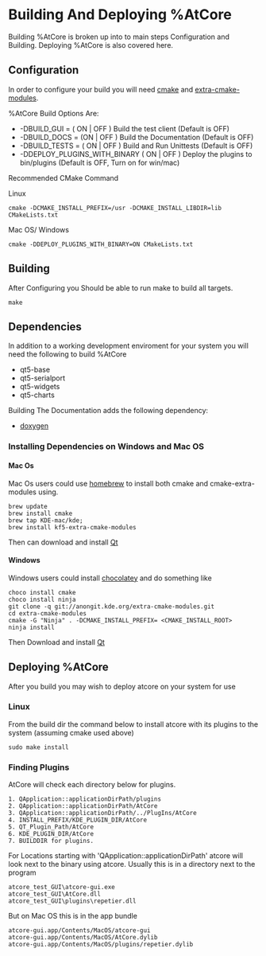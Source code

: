 # Building And Deploying %AtCore
Building %AtCore is broken up into to main steps Configuration and Building. Deploying %AtCore is also covered here.

## Configuration 
In order to configure your build you will need [cmake] and [extra-cmake-modules]. 

%AtCore Build Options Are: 
 - -DBUILD_GUI = ( ON | OFF )  Build the test client (Default is OFF)
 - -DBUILD_DOCS = (ON | OFF ) Build the Documentation (Default is OFF)
 - -DBUILD_TESTS = ( ON | OFF ) Build and Run Unittests (Default is OFF)
 - -DDEPLOY_PLUGINS_WITH_BINARY ( ON | OFF ) Deploy the plugins to bin/plugins (Default is OFF, Turn on for win/mac)
 
Recommended CMake Command

Linux
```
cmake -DCMAKE_INSTALL_PREFIX=/usr -DCMAKE_INSTALL_LIBDIR=lib CMakeLists.txt
```

Mac OS/ Windows
```
cmake -DDEPLOY_PLUGINS_WITH_BINARY=ON CMakeLists.txt
```
## Building
After Configuring you Should be able to run make to build all targets.

```
make
```

## Dependencies
In addition to a working development enviroment for your system you will need the following to build %AtCore
 - qt5-base
 - qt5-serialport
 - qt5-widgets
 - qt5-charts
 
Building The Documentation adds the following dependency:
 - [doxygen]

### Installing Dependencies on Windows and Mac OS

#### Mac Os
Mac Os users could use [homebrew] to install both cmake and cmake-extra-modules using.
```
brew update
brew install cmake
brew tap KDE-mac/kde;
brew install kf5-extra-cmake-modules
```
Then can download and install [Qt]

#### Windows
Windows users could install [chocolatey] and do something like 
```
choco install cmake
choco install ninja
git clone -q git://anongit.kde.org/extra-cmake-modules.git
cd extra-cmake-modules
cmake -G "Ninja" . -DCMAKE_INSTALL_PREFIX= <CMAKE_INSTALL_ROOT>
ninja install
```
Then Download and install [Qt]

## Deploying %AtCore
After you build you may wish to deploy atcore on your system for use
### Linux
From the build dir the command below to install atcore with its plugins to the system (assuming cmake used above)
```
sudo make install
```
### Finding Plugins
AtCore will check each directory below for plugins.

    1. QApplication::applicationDirPath/plugins
    2. QApplication::applicationDirPath/AtCore
    3. QApplication::applicationDirPath/../PlugIns/AtCore
    4. INSTALL_PREFIX/KDE_PLUGIN_DIR/AtCore
    5. QT_Plugin_Path/AtCore
    6. KDE_PLUGIN_DIR/AtCore
    7. BUILDDIR for plugins.

For Locations starting with 'QApplication::applicationDirPath'  atcore will look next to the binary using atcore.
Usually this is in a directory next to the program 
```
atcore_test_GUI\atcore-gui.exe
atcore_test_GUI\AtCore.dll
atcore_test_GUI\plugins\repetier.dll
```

But on Mac OS this is in the app bundle 
```
atcore-gui.app/Contents/MacOS/atcore-gui
atcore-gui.app/Contents/MacOS/AtCore.dylib
atcore-gui.app/Contents/MacOS/plugins/repetier.dylib
```
[Qt]:https://www.qt.io
[doxygen]:http://www.stack.nl/~dimitri/doxygen/
[cmake]:https://cmake.org/
[extra-cmake-modules]:https://cgit.kde.org/extra-cmake-modules.git/tree
[homebrew]:https://brew.sh/
[chocolatey]:https://chocolatey.org/
